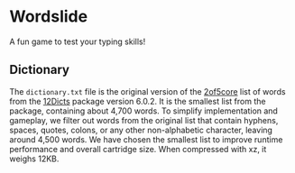 # Wordslide

A fun game to test your typing skills!

## Dictionary

The `dictionary.txt` file is the original version
of the [2of5core](http://wordlist.aspell.net/12dicts-readme/#2of5core) list of words
from the [12Dicts](wordlist.aspell.net/12dicts) package version 6.0.2.
It is the smallest list from the package, containing about 4,700 words.
To simplify implementation and gameplay,
we filter out words from the original list
that contain hyphens, spaces, quotes, colons, or any other non-alphabetic character,
leaving around 4,500 words.
We have chosen the smallest list to improve runtime performance and overall cartridge size.
When compressed with xz, it weighs 12KB.
